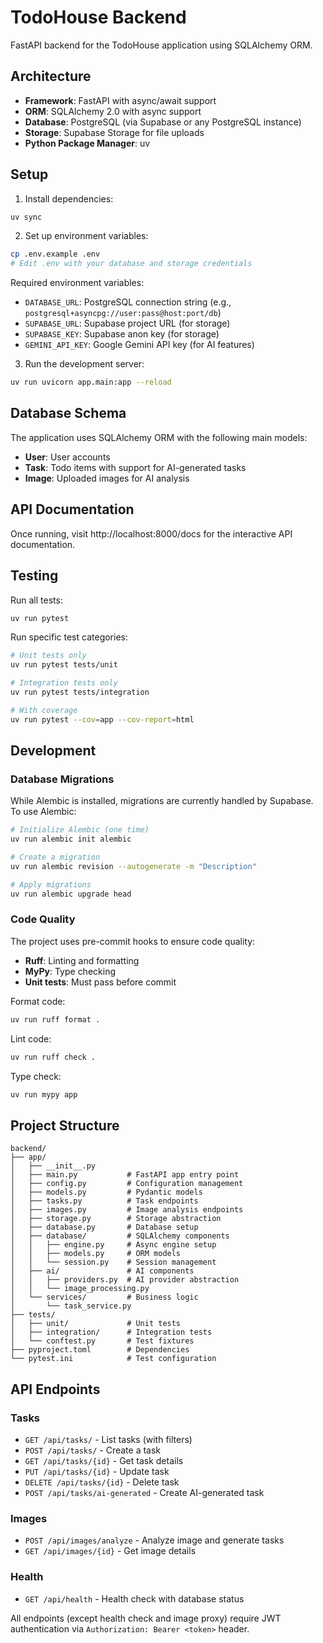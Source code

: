 # TodoHouse Backend

FastAPI backend for the TodoHouse application using SQLAlchemy ORM.

## Architecture

- **Framework**: FastAPI with async/await support
- **ORM**: SQLAlchemy 2.0 with async support
- **Database**: PostgreSQL (via Supabase or any PostgreSQL instance)
- **Storage**: Supabase Storage for file uploads
- **Python Package Manager**: uv

## Setup

1. Install dependencies:
```bash
uv sync
```

2. Set up environment variables:
```bash
cp .env.example .env
# Edit .env with your database and storage credentials
```

Required environment variables:
- `DATABASE_URL`: PostgreSQL connection string (e.g., `postgresql+asyncpg://user:pass@host:port/db`)
- `SUPABASE_URL`: Supabase project URL (for storage)
- `SUPABASE_KEY`: Supabase anon key (for storage)
- `GEMINI_API_KEY`: Google Gemini API key (for AI features)

3. Run the development server:
```bash
uv run uvicorn app.main:app --reload
```

## Database Schema

The application uses SQLAlchemy ORM with the following main models:

- **User**: User accounts
- **Task**: Todo items with support for AI-generated tasks
- **Image**: Uploaded images for AI analysis

## API Documentation

Once running, visit http://localhost:8000/docs for the interactive API documentation.

## Testing

Run all tests:
```bash
uv run pytest
```

Run specific test categories:
```bash
# Unit tests only
uv run pytest tests/unit

# Integration tests only
uv run pytest tests/integration

# With coverage
uv run pytest --cov=app --cov-report=html
```

## Development

### Database Migrations

While Alembic is installed, migrations are currently handled by Supabase. To use Alembic:

```bash
# Initialize Alembic (one time)
uv run alembic init alembic

# Create a migration
uv run alembic revision --autogenerate -m "Description"

# Apply migrations
uv run alembic upgrade head
```

### Code Quality

The project uses pre-commit hooks to ensure code quality:

- **Ruff**: Linting and formatting
- **MyPy**: Type checking
- **Unit tests**: Must pass before commit

Format code:
```bash
uv run ruff format .
```

Lint code:
```bash
uv run ruff check .
```

Type check:
```bash
uv run mypy app
```

## Project Structure

```
backend/
├── app/
│   ├── __init__.py
│   ├── main.py           # FastAPI app entry point
│   ├── config.py         # Configuration management
│   ├── models.py         # Pydantic models
│   ├── tasks.py          # Task endpoints
│   ├── images.py         # Image analysis endpoints
│   ├── storage.py        # Storage abstraction
│   ├── database.py       # Database setup
│   ├── database/         # SQLAlchemy components
│   │   ├── engine.py     # Async engine setup
│   │   ├── models.py     # ORM models
│   │   └── session.py    # Session management
│   ├── ai/               # AI components
│   │   ├── providers.py  # AI provider abstraction
│   │   └── image_processing.py
│   └── services/         # Business logic
│       └── task_service.py
├── tests/
│   ├── unit/             # Unit tests
│   ├── integration/      # Integration tests
│   └── conftest.py       # Test fixtures
├── pyproject.toml        # Dependencies
└── pytest.ini            # Test configuration
```

## API Endpoints

### Tasks
- `GET /api/tasks/` - List tasks (with filters)
- `POST /api/tasks/` - Create a task
- `GET /api/tasks/{id}` - Get task details
- `PUT /api/tasks/{id}` - Update task
- `DELETE /api/tasks/{id}` - Delete task
- `POST /api/tasks/ai-generated` - Create AI-generated task

### Images
- `POST /api/images/analyze` - Analyze image and generate tasks
- `GET /api/images/{id}` - Get image details

### Health
- `GET /api/health` - Health check with database status

All endpoints (except health check and image proxy) require JWT authentication via `Authorization: Bearer <token>` header.